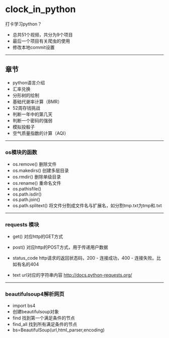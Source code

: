 # clock_in_python
打卡学习python？
* 总共51个视频，共分为9个项目
* 最后一个项目有关爬虫的使用
* 修改本地commit设置
---
## 章节
* python语言介绍
* 汇率兑换
* 分形树的绘制
* 基础代谢率计算（BMR）
* 52周存钱挑战
* 判断一年中的第几天
* 判断一个密码的强弱
* 模拟投骰子
* 空气质量指数的计算（AQI）
---

### os模块的函数
* os.remove()	删除文件
* os.makedirs()	创建多层目录
* os.rmdir()	删除单级目录
* os.rename()	重命名文件
* os.pathisfile()
* os.path.isdir()
* os.path.join()
* os.path.splitext()	将文件分割成文件名与扩展名，如分割tmp.txt为tmp和.txt
---
### requests 模块
* get()	对应http的GET方式
* post()	对应http的POST方式，用于传递用户数据

* status_code	http请求的返回状态码，200 - 连接成功，400 - 连接失败。比如有名的404
* text	url对应的字符串内容
	http://docs.python-requests.org/
---
### beautifulsoup4解析网页
* import bs4
* 创建beautifulsoup对象
* find	找到第一个满足条件的节点
* find_all	找到所有满足条件的节点
* bs=BeautifulSoup(url,html_parser,encoding)

